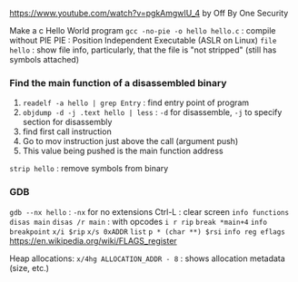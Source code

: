 https://www.youtube.com/watch?v=pgkAmgwIU_4 by Off By One Security

Make a c Hello World program 
`gcc -no-pie -o hello hello.c` : compile without PIE
PIE : Position Independent Executable (ASLR on Linux)
`file hello` : show file info, particularly, that the file is "not stripped" (still has symbols attached)
### Find the main function of a disassembled binary
1. `readelf -a hello | grep Entry` : find entry point of program 
2. `objdump -d -j .text hello | less` : `-d` for disassemble, `-j` to specify section for disassembly
3. find first call instruction
4. Go to mov instruction just above the call (argument push) 
5. This value being pushed is the main function address

`strip hello` : remove symbols from binary

### GDB
`gdb --nx hello` : `-nx` for no extensions
Ctrl-L : clear screen
`info functions`
`disas main`
`disas /r main` : with opcodes
`i r rip`
`break *main+4`
`info breakpoint`
`x/i $rip`
`x/s 0xADDR`
`list` 
`p * (char **) $rsi`
`info reg eflags`
https://en.wikipedia.org/wiki/FLAGS_register

Heap allocations:
`x/4hg ALLOCATION_ADDR - 8` : shows allocation metadata (size, etc.)